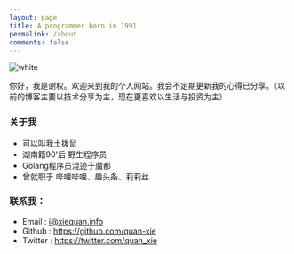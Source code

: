 ```yaml
---
layout: page
title: A programmer born in 1991
permalink: /about
comments: false
---
```

![white](https://blog-1251121783.cos.ap-shanghai.myqcloud.com/2022/07/%E5%9C%9F%E6%8B%A8%E9%BC%A0.png) 

你好，我是谢权。欢迎来到我的个人网站。我会不定期更新我的心得已分享。（以前的博客主要以技术分享为主，现在更喜欢以生活与投资为主）
### 关于我
- 可以叫我土拨鼠
- 湖南籍90'后 野生程序员 
- Golang程序员混迹于魔都
- 曾就职于 哔哩哔哩、趣头条、莉莉丝

### 联系我：
- Email : i@xiequan.info
- Github : https://github.com/quan-xie
- Twitter : https://twitter.com/quan_xie
